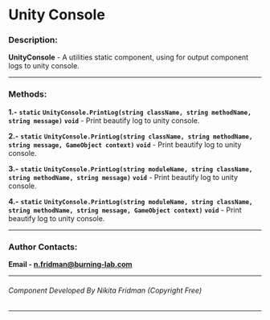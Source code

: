 ﻿# Unity Console

### Description:
**UnityConsole** - A utilities static component, using for output component logs to unity console.

---

### Methods:
**1.-** **`static`** **`UnityConsole.PrintLog(string className, string methodName, string message)`** **`void`** - Print beautify log to unity console.

**2.-** **`static`** **`UnityConsole.PrintLog(string className, string methodName, string message, GameObject context)`** **`void`** - Print beautify log to unity console.

**3.-** **`static`** **`UnityConsole.PrintLog(string moduleName, string className, string methodName, string message)`** **`void`** - Print beautify log to unity console.

**4.-** **`static`** **`UnityConsole.PrintLog(string moduleName, string className, string methodName, string message, GameObject context)`** **`void`** - Print beautify log to unity console.

---

### Author Contacts:

**Email - [n.fridman@burning-lab.com](mailto://n.fridman@burning-lab.com)**

---

###### Component Developed By Nikita Fridman (Copyright Free)

---
